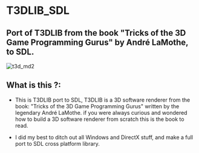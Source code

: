 # T3DLIB_SDL
## Port of T3DLIB from the book "Tricks of the 3D Game Programming Gurus"  by André LaMothe, to SDL.


![t3d_md2](https://github.com/user-attachments/assets/7cc52c97-aef5-42bb-aca5-f59132f78027)

## What is this ?:
- This is T3DLIB port to SDL, T3DLIB is a 3D software renderer from the book: 
  "Tricks of the 3D Game Programming Gurus" written by the legendary André LaMothe.
  if you were always curious and wondered how to build a 3D software renderer from scratch this is the book to read.

- I did  my best to ditch out all Windows and DirectX stuff, and make a full port to SDL cross platform library.
